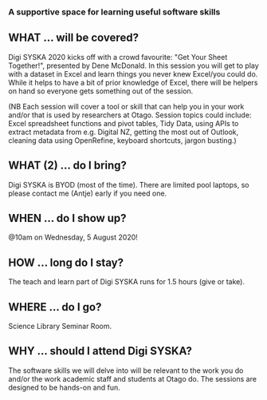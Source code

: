 ### A supportive space for learning useful software skills

## WHAT ... will be covered?
Digi SYSKA 2020 kicks off with a crowd favourite: "Get Your Sheet Together!", presented by Dene McDonald. In this session you will get to play with a dataset in Excel and learn things you never knew Excel/you could do. While it helps to have a bit of prior knowledge of Excel, there will be helpers on hand so everyone gets something out of the session.

(NB Each session will cover a tool or skill that can help you in your work and/or that is used by researchers at Otago. Session topics could include: Excel spreadsheet functions and pivot tables, Tidy Data, using APIs to extract metadata from e.g. Digital NZ, getting the most out of Outlook, cleaning data using OpenRefine, keyboard shortcuts, jargon busting.)   

## WHAT (2) ... do I bring?
Digi SYSKA is BYOD (most of the time). There are limited pool laptops, so please contact me (Antje) early if you need one. 

## WHEN ... do I show up?
@10am on Wednesday, 5 August 2020! 

## HOW ... long do I stay?
The teach and learn part of Digi SYSKA runs for 1.5 hours (give or take).

## WHERE ... do I go?
Science Library Seminar Room.

## WHY ... should I attend Digi SYSKA?
The software skills we will delve into will be relevant to the work you do and/or the work academic staff and students at Otago do. The sessions are designed to be hands-on and fun. 

